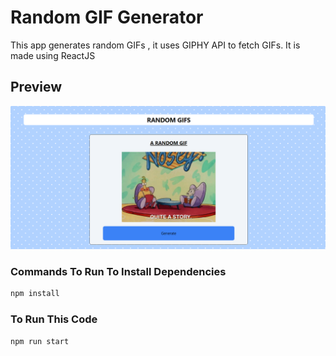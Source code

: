 # Random GIF Generator

This app generates random GIFs , it uses GIPHY API to fetch GIFs. It is made using ReactJS

## Preview

![Project Image](./public/randomMeme.png)

### Commands To Run To Install Dependencies

```bash
npm install 
```

### To Run This Code
```bash
npm run start
```
